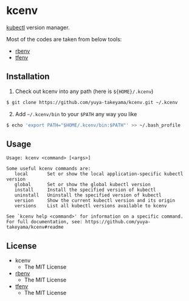 # kcenv

[kubectl](https://kubernetes.io/docs/reference/kubectl/overview/) version manager.

Most of the codes are taken from below tools:

* [rbenv](https://github.com/rbenv/rbenv)
* [tfenv](https://github.com/Zordrak/tfenv)

## Installation

1. Check out kcenv into any path (here is `${HOME}/.kcenv`)

  ```sh
  $ git clone https://github.com/yuya-takeyama/kcenv.git ~/.kcenv
  ```

2. Add `~/.kcenv/bin` to your `$PATH` any way you like

  ```sh
  $ echo 'export PATH="$HOME/.kcenv/bin:$PATH"' >> ~/.bash_profile
  ```

## Usage

```
Usage: kcenv <command> [<args>]

Some useful kcenv commands are:
   local       Set or show the local application-specific kubectl version
   global      Set or show the global kubectl version
   install     Install the specified version of kubectl
   uninstall   Uninstall the specified version of kubectl
   version     Show the current kubectl version and its origin
   versions    List all kubectl versions available to kcenv

See `kcenv help <command>' for information on a specific command.
For full documentation, see: https://github.com/yuya-takeyama/kcenv#readme
```

## License

* kcenv
  * The MIT License
* [rbenv](https://github.com/rbenv/rbenv)
  * The MIT License
* [tfenv](https://github.com/Zordrak/tfenv)
  * The MIT License
